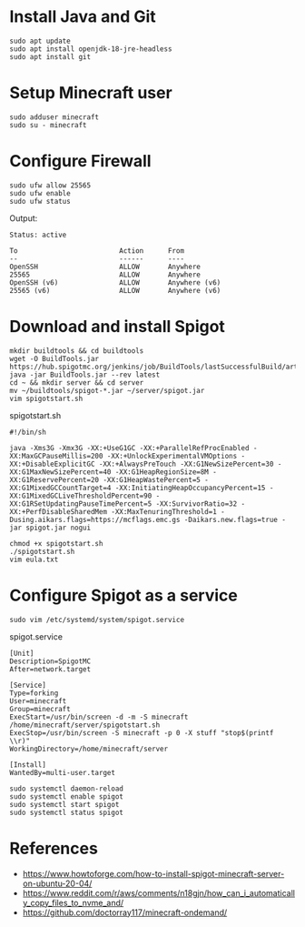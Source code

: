 # Install Java and Git

```
sudo apt update
sudo apt install openjdk-18-jre-headless
sudo apt install git
```

# Setup Minecraft user

```
sudo adduser minecraft
sudo su - minecraft
```

# Configure Firewall
```
sudo ufw allow 25565
sudo ufw enable
sudo ufw status
```
Output:
```
Status: active

To                         Action      From
--                         ------      ----
OpenSSH                    ALLOW       Anywhere
25565                      ALLOW       Anywhere
OpenSSH (v6)               ALLOW       Anywhere (v6)
25565 (v6)                 ALLOW       Anywhere (v6)
```


# Download and install Spigot
```
mkdir buildtools && cd buildtools
wget -O BuildTools.jar  https://hub.spigotmc.org/jenkins/job/BuildTools/lastSuccessfulBuild/artifact/target/BuildTools.jar
java -jar BuildTools.jar --rev latest
cd ~ && mkdir server && cd server
mv ~/buildtools/spigot-*.jar ~/server/spigot.jar
vim spigotstart.sh
```
spigotstart.sh
```
#!/bin/sh

java -Xms3G -Xmx3G -XX:+UseG1GC -XX:+ParallelRefProcEnabled -XX:MaxGCPauseMillis=200 -XX:+UnlockExperimentalVMOptions -XX:+DisableExplicitGC -XX:+AlwaysPreTouch -XX:G1NewSizePercent=30 -XX:G1MaxNewSizePercent=40 -XX:G1HeapRegionSize=8M -XX:G1ReservePercent=20 -XX:G1HeapWastePercent=5 -XX:G1MixedGCCountTarget=4 -XX:InitiatingHeapOccupancyPercent=15 -XX:G1MixedGCLiveThresholdPercent=90 -XX:G1RSetUpdatingPauseTimePercent=5 -XX:SurvivorRatio=32 -XX:+PerfDisableSharedMem -XX:MaxTenuringThreshold=1 -Dusing.aikars.flags=https://mcflags.emc.gs -Daikars.new.flags=true -jar spigot.jar nogui
```

```
chmod +x spigotstart.sh
./spigotstart.sh
vim eula.txt
```

# Configure Spigot as a service

```
sudo vim /etc/systemd/system/spigot.service
```
spigot.service
```
[Unit]
Description=SpigotMC
After=network.target

[Service]
Type=forking
User=minecraft
Group=minecraft
ExecStart=/usr/bin/screen -d -m -S minecraft /home/minecraft/server/spigotstart.sh
ExecStop=/usr/bin/screen -S minecraft -p 0 -X stuff "stop$(printf \\r)"
WorkingDirectory=/home/minecraft/server

[Install]
WantedBy=multi-user.target
```

```
sudo systemctl daemon-reload
sudo systemctl enable spigot
sudo systemctl start spigot
sudo systemctl status spigot
```

# References
- https://www.howtoforge.com/how-to-install-spigot-minecraft-server-on-ubuntu-20-04/
- https://www.reddit.com/r/aws/comments/n18gjn/how_can_i_automatically_copy_files_to_nvme_and/
- https://github.com/doctorray117/minecraft-ondemand/